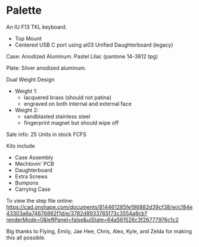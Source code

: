 # Palette
An IU F13 TKL keyboard.

- Top Mount
- Centered USB C port using ai03 Unified Daughterboard (legacy)

Case: Anodized Aluminum. Pastel Lilac (pantone 14-3812 tpg)

Plate: Silver anodized aluminum.

Dual Weight Design
- Weight 1:
  - lacquered brass (should not patina)
  - engraved on both internal and external face
- Weight 2:
  - sandblasted stainless steel
  - fingerprint magnet but should wipe off


Sale info:
25 Units in stock FCFS

Kits include
- Case Assembly
- Mechlovin' PCB
- Daughterboard
- Extra Screws
- Bumpons
- Carrying Case

To view the step file online:
https://cad.onshape.com/documents/814461285fe196882d39cf38/w/c184e43303a6a74676882f1d/e/3782d8933765f73c3554a8cb?renderMode=0&leftPanel=false&uiState=64a561526c3f26777976c1c2

Big thanks to Flying, Emily, Jae Hee, Chris, Alex, Kyle, and Zelda for making this all possible.
